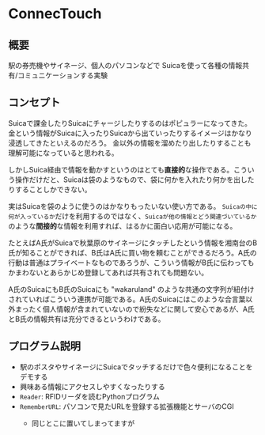 <h1>ConnecTouch</h1>

<h2>概要</h2>

駅の券売機やサイネージ、個人のパソコンなどで
Suicaを使って各種の情報共有/コミュニケーションする実験

<h2>コンセプト</h2>

<p>Suicaで課金したりSuicaにチャージしたりするのはポピュラーになってきた。金という情報がSuicaに入ったりSuicaから出ていったりするイメージはかなり浸透してきたといえるのだろう。
金以外の情報を溜めたり出したりすることも理解可能になっていると思われる。</p>

<p>しかしSuica経由で情報を動かすというのはとても<b>直接的</b>な操作である。こういう操作だけだと、Suicaは袋のようなもので、袋に何かを入れたり何かを出したりすることしかできない。</p>

<p>実はSuicaを袋のように使うのはかなりもったいない使い方である。
<code>Suicaの中に何が入っているか</code>だけを利用するのではなく、<code>Suicaが他の情報とどう関連づいているか</code>のような<b>間接的</b>な情報を利用すれば、はるかに面白い応用が可能になる。</p>

<p>たとえばA氏がSuicaで秋葉原のサイネージにタッチしたという情報を湘南台のB氏が知ることができれば、B氏はA氏に買い物を頼むことができるだろう。A氏の行動は普通はプライベートなものであろうが、こういう情報がB氏に伝わってもかまわないとあらかじめ登録してあれば共有されても問題ない。</p>

<p>A氏のSuicaにもB氏のSuicaにも "wakaruland" のような共通の文字列が紐付けされていればこういう連携が可能である。A氏のSuicaにはこのような合言葉以外まったく個人情報が含まれていないので紛失などに関して安心であるが、A氏とB氏の情報共有は充分できるというわけである。</p>

<h2>プログラム説明</h2>

<ul>
  <li>駅のポスタやサイネージにSuicaでタッチするだけで色々便利になることをデモする</li>
  <li>興味ある情報にアクセスしやすくなったりする</li>
  <li><code>Reader</code>: RFIDリーダを読むPythonプログラム</li>
  <li><code>RememberURL</code>: パソコンで見たURLを登録する拡張機能とサーバのCGI</li>
  <ul>
    <li>同じとこに置いてしまってますが</li>
  </ul>
</ul>

